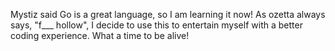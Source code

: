Mystiz said Go is a great language, so I am learning it now! As ozetta always says, "f___ hollow", I decide to use this to entertain myself with a better coding experience. What a time to be alive!
